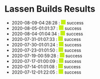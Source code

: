# Lassen Builds Results

 - 2020-08-09-04:28:28 : ![green](./images/green.png) success
 - 2020-08-05-01:01:37 : ![green](./images/green.png) success
 - 2020-08-04-01:04:34 : ![green](./images/green.png) success
 - 2020-07-31-01:07:33 : ![green](./images/green.png) success
 - 2020-07-30-01:01:24 : ![green](./images/green.png) success
 - 2020-07-23-01:01:50 : ![green](./images/green.png) success
 - 2020-07-19-00:59:28 : ![green](./images/green.png) success
 - 2020-07-17-01:00:09 : ![green](./images/green.png) success
 - 2020-07-14-01:01:08 : ![green](./images/green.png) success
 - 2020-07-12-01:22:05 : ![green](./images/green.png) success
